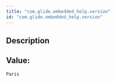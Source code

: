```yaml
---
title: "com.glide.embedded_help.version"
id: "com.glide.embedded_help.version"
---
```

## Description



## Value: 
```
Paris
```